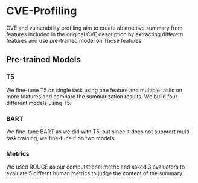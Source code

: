 # CVE-Profiling

CVE and vulnerability profiling aim to create abstractive summary from features included in the original CVE description by extracting differetn features and use pre-trained model on Those features. 

## Pre-trained Models

### T5
We fine-tune T5 on single task using one feature and multiple tasks on more features and compare the summarization results. We build four different models using T5. 

### BART
We fine-tune BART as we did with T5, but since it does not supprort multi-task training, we fine-tune it on two models. 

### Metrics
We used ROUGE as our computational metric and asked 3 evaluators to evaluate 5 differnt human metrics to judge the content of the summary.   
